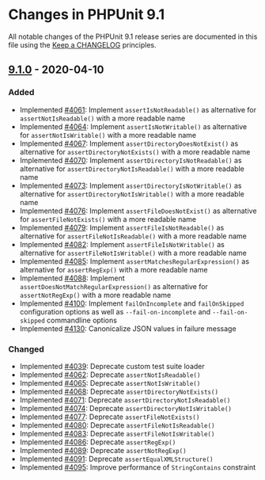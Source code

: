 # Changes in PHPUnit 9.1

All notable changes of the PHPUnit 9.1 release series are documented in this file using the [Keep a CHANGELOG](https://keepachangelog.com/) principles.

## [9.1.0] - 2020-04-10

### Added

* Implemented [#4061](https://github.com/sebastianbergmann/phpunit/issues/4061): Implement `assertIsNotReadable()` as alternative for `assertNotIsReadable()` with a more readable name
* Implemented [#4064](https://github.com/sebastianbergmann/phpunit/issues/4064): Implement `assertIsNotWritable()` as alternative for `assertNotIsWritable()` with a more readable name
* Implemented [#4067](https://github.com/sebastianbergmann/phpunit/issues/4067): Implement `assertDirectoryDoesNotExist()` as alternative for `assertDirectoryNotExists()` with a more readable name
* Implemented [#4070](https://github.com/sebastianbergmann/phpunit/issues/4070): Implement `assertDirectoryIsNotReadable()` as alternative for `assertDirectoryNotIsReadable()` with a more readable name
* Implemented [#4073](https://github.com/sebastianbergmann/phpunit/issues/4073): Implement `assertDirectoryIsNotWritable()` as alternative for `assertDirectoryNotIsWritable()` with a more readable name
* Implemented [#4076](https://github.com/sebastianbergmann/phpunit/issues/4076): Implement `assertFileDoesNotExist()` as alternative for `assertFileNotExists()` with a more readable name
* Implemented [#4079](https://github.com/sebastianbergmann/phpunit/issues/4079): Implement `assertFileIsNotReadable()` as alternative for `assertFileNotIsReadable()` with a more readable name
* Implemented [#4082](https://github.com/sebastianbergmann/phpunit/issues/4082): Implement `assertFileIsNotWritable()` as alternative for `assertFileNotIsWritable()` with a more readable name
* Implemented [#4085](https://github.com/sebastianbergmann/phpunit/issues/4085): Implement `assertMatchesRegularExpression()` as alternative for `assertRegExp()` with a more readable name
* Implemented [#4088](https://github.com/sebastianbergmann/phpunit/issues/4088): Implement `assertDoesNotMatchRegularExpression()` as alternative for `assertNotRegExp()` with a more readable name
* Implemented [#4100](https://github.com/sebastianbergmann/phpunit/issues/4100): Implement `failOnIncomplete` and `failOnSkipped` configuration options as well as `--fail-on-incomplete` and `--fail-on-skipped` commandline options 
* Implemented [#4130](https://github.com/sebastianbergmann/phpunit/pull/4130): Canonicalize JSON values in failure message

### Changed

* Implemented [#4039](https://github.com/sebastianbergmann/phpunit/issues/4039): Deprecate custom test suite loader
* Implemented [#4062](https://github.com/sebastianbergmann/phpunit/issues/4062): Deprecate `assertNotIsReadable()`
* Implemented [#4065](https://github.com/sebastianbergmann/phpunit/issues/4065): Deprecate `assertNotIsWritable()`
* Implemented [#4068](https://github.com/sebastianbergmann/phpunit/issues/4068): Deprecate `assertDirectoryNotExists()`
* Implemented [#4071](https://github.com/sebastianbergmann/phpunit/issues/4071): Deprecate `assertDirectoryNotIsReadable()`
* Implemented [#4074](https://github.com/sebastianbergmann/phpunit/issues/4074): Deprecate `assertDirectoryNotIsWritable()`
* Implemented [#4077](https://github.com/sebastianbergmann/phpunit/issues/4077): Deprecate `assertFileNotExists()`
* Implemented [#4080](https://github.com/sebastianbergmann/phpunit/issues/4080): Deprecate `assertFileNotIsReadable()`
* Implemented [#4083](https://github.com/sebastianbergmann/phpunit/issues/4083): Deprecate `assertFileNotIsWritable()`
* Implemented [#4086](https://github.com/sebastianbergmann/phpunit/issues/4086): Deprecate `assertRegExp()`
* Implemented [#4089](https://github.com/sebastianbergmann/phpunit/issues/4089): Deprecate `assertNotRegExp()`
* Implemented [#4091](https://github.com/sebastianbergmann/phpunit/issues/4091): Deprecate `assertEqualXMLStructure()`
* Implemented [#4095](https://github.com/sebastianbergmann/phpunit/pull/4095): Improve performance of `StringContains` constraint

[9.1.0]: https://github.com/sebastianbergmann/phpunit/compare/9.0...master
